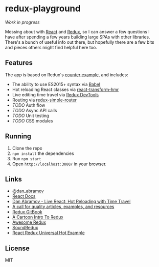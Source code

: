 # redux-playground

_Work in progress_

Messing about with [React](https://github.com/facebook/react) and [Redux](https://github.com/rackt/redux), so I can answer a few questions I have after spending a few years building large SPAs with other libraries. There's a bunch of useful info out there, but hopefully there are a few bits and pieces others might find helpful here too.

## Features

The app is based on Redux's [counter example](https://github.com/rackt/redux/tree/master/examples/counter), and includes:

- The ability to use ES2015+ syntax via [Babel](https://babeljs.io/)
- Hot reloading React classes via [react-transform-hmr](https://github.com/gaearon/react-transform-hmr)
- Live editing time travel via [Redux DevTools](https://github.com/gaearon/redux-devtools)
- Routing via [redux-simple-router](https://github.com/jlongster/redux-simple-router)
- _TODO_ Auth flow
- _TODO_ Async API calls
- _TODO_ Unit testing
- _TODO_ CSS modules

## Running

1. Clone the repo
2. `npm install` the dependencies
3. Run `npm start`
4. Open `http://localhost:3000/` in your browser.

## Links

- [@dan_abramov](https://twitter.com/dan_abramov)
- [React Docs](https://facebook.github.io/react/)
- [Dan Abramov - Live React: Hot Reloading with Time Travel](https://www.youtube.com/watch?v=xsSnOQynTHs)
- [A call for quality articles, examples, and resources](https://github.com/rackt/redux/issues/1014)
- [Redux GitBook](http://rackt.org/redux/index.html)
- [A Cartoon Intro To Redux](https://code-cartoons.com/a-cartoon-intro-to-redux-3afb775501a6#.n7j014qyf)
- [Awesome Redux](https://github.com/xgrommx/awesome-redux)
- [SoundRedux](https://github.com/andrewngu/sound-redux)
- [React Redux Universal Hot Example](https://github.com/erikras/react-redux-universal-hot-example)

## License

MIT
